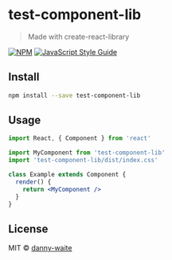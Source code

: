 # test-component-lib

> Made with create-react-library

[![NPM](https://img.shields.io/npm/v/test-component-lib.svg)](https://www.npmjs.com/package/test-component-lib) [![JavaScript Style Guide](https://img.shields.io/badge/code_style-standard-brightgreen.svg)](https://standardjs.com)

## Install

```bash
npm install --save test-component-lib
```

## Usage

```jsx
import React, { Component } from 'react'

import MyComponent from 'test-component-lib'
import 'test-component-lib/dist/index.css'

class Example extends Component {
  render() {
    return <MyComponent />
  }
}
```

## License

MIT © [danny-waite](https://github.com/danny-waite)
